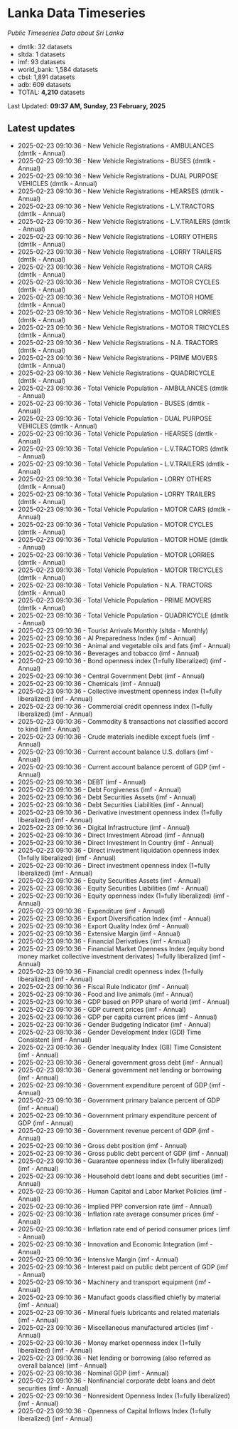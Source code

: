 # Lanka Data Timeseries
*Public Timeseries Data about Sri Lanka*

* dmtlk: 32 datasets
* sltda: 1 datasets
* imf: 93 datasets
* world_bank: 1,584 datasets
* cbsl: 1,891 datasets
* adb: 609 datasets
* TOTAL: **4,210** datasets

Last Updated: **09:37 AM, Sunday, 23 February, 2025**

## Latest updates

* 2025-02-23 09:10:36 - New Vehicle Registrations - AMBULANCES (dmtlk - Annual)
* 2025-02-23 09:10:36 - New Vehicle Registrations - BUSES (dmtlk - Annual)
* 2025-02-23 09:10:36 - New Vehicle Registrations - DUAL PURPOSE VEHICLES (dmtlk - Annual)
* 2025-02-23 09:10:36 - New Vehicle Registrations - HEARSES (dmtlk - Annual)
* 2025-02-23 09:10:36 - New Vehicle Registrations - L.V.TRACTORS (dmtlk - Annual)
* 2025-02-23 09:10:36 - New Vehicle Registrations - L.V.TRAILERS (dmtlk - Annual)
* 2025-02-23 09:10:36 - New Vehicle Registrations - LORRY OTHERS (dmtlk - Annual)
* 2025-02-23 09:10:36 - New Vehicle Registrations - LORRY TRAILERS (dmtlk - Annual)
* 2025-02-23 09:10:36 - New Vehicle Registrations - MOTOR CARS (dmtlk - Annual)
* 2025-02-23 09:10:36 - New Vehicle Registrations - MOTOR CYCLES (dmtlk - Annual)
* 2025-02-23 09:10:36 - New Vehicle Registrations - MOTOR HOME (dmtlk - Annual)
* 2025-02-23 09:10:36 - New Vehicle Registrations - MOTOR LORRIES (dmtlk - Annual)
* 2025-02-23 09:10:36 - New Vehicle Registrations - MOTOR TRICYCLES (dmtlk - Annual)
* 2025-02-23 09:10:36 - New Vehicle Registrations - N.A. TRACTORS (dmtlk - Annual)
* 2025-02-23 09:10:36 - New Vehicle Registrations - PRIME MOVERS (dmtlk - Annual)
* 2025-02-23 09:10:36 - New Vehicle Registrations - QUADRICYCLE (dmtlk - Annual)
* 2025-02-23 09:10:36 - Total Vehicle Population - AMBULANCES (dmtlk - Annual)
* 2025-02-23 09:10:36 - Total Vehicle Population - BUSES (dmtlk - Annual)
* 2025-02-23 09:10:36 - Total Vehicle Population - DUAL PURPOSE VEHICLES (dmtlk - Annual)
* 2025-02-23 09:10:36 - Total Vehicle Population - HEARSES (dmtlk - Annual)
* 2025-02-23 09:10:36 - Total Vehicle Population - L.V.TRACTORS (dmtlk - Annual)
* 2025-02-23 09:10:36 - Total Vehicle Population - L.V.TRAILERS (dmtlk - Annual)
* 2025-02-23 09:10:36 - Total Vehicle Population - LORRY OTHERS (dmtlk - Annual)
* 2025-02-23 09:10:36 - Total Vehicle Population - LORRY TRAILERS (dmtlk - Annual)
* 2025-02-23 09:10:36 - Total Vehicle Population - MOTOR CARS (dmtlk - Annual)
* 2025-02-23 09:10:36 - Total Vehicle Population - MOTOR CYCLES (dmtlk - Annual)
* 2025-02-23 09:10:36 - Total Vehicle Population - MOTOR HOME (dmtlk - Annual)
* 2025-02-23 09:10:36 - Total Vehicle Population - MOTOR LORRIES (dmtlk - Annual)
* 2025-02-23 09:10:36 - Total Vehicle Population - MOTOR TRICYCLES (dmtlk - Annual)
* 2025-02-23 09:10:36 - Total Vehicle Population - N.A. TRACTORS (dmtlk - Annual)
* 2025-02-23 09:10:36 - Total Vehicle Population - PRIME MOVERS (dmtlk - Annual)
* 2025-02-23 09:10:36 - Total Vehicle Population - QUADRICYCLE (dmtlk - Annual)
* 2025-02-23 09:10:36 - Tourist Arrivals Monthly (sltda - Monthly)
* 2025-02-23 09:10:36 - AI Preparedness Index (imf - Annual)
* 2025-02-23 09:10:36 - Animal and vegetable oils and fats (imf - Annual)
* 2025-02-23 09:10:36 - Beverages and tobacco (imf - Annual)
* 2025-02-23 09:10:36 - Bond openness index (1=fully liberalized) (imf - Annual)
* 2025-02-23 09:10:36 - Central Government Debt (imf - Annual)
* 2025-02-23 09:10:36 - Chemicals (imf - Annual)
* 2025-02-23 09:10:36 - Collective investment openness index (1=fully liberalized) (imf - Annual)
* 2025-02-23 09:10:36 - Commercial credit openness index (1=fully liberalized) (imf - Annual)
* 2025-02-23 09:10:36 - Commodity & transactions not classified accord to kind (imf - Annual)
* 2025-02-23 09:10:36 - Crude materials inedible except fuels (imf - Annual)
* 2025-02-23 09:10:36 - Current account balance U.S. dollars (imf - Annual)
* 2025-02-23 09:10:36 - Current account balance percent of GDP (imf - Annual)
* 2025-02-23 09:10:36 - DEBT (imf - Annual)
* 2025-02-23 09:10:36 - Debt Forgiveness (imf - Annual)
* 2025-02-23 09:10:36 - Debt Securities Assets (imf - Annual)
* 2025-02-23 09:10:36 - Debt Securities Liabilities (imf - Annual)
* 2025-02-23 09:10:36 - Derivative investment openness index (1=fully liberalized) (imf - Annual)
* 2025-02-23 09:10:36 - Digital Infrastructure (imf - Annual)
* 2025-02-23 09:10:36 - Direct Investment Abroad (imf - Annual)
* 2025-02-23 09:10:36 - Direct Investment In Country (imf - Annual)
* 2025-02-23 09:10:36 - Direct investment liquidation openness index (1=fully liberalized) (imf - Annual)
* 2025-02-23 09:10:36 - Direct investment openness index (1=fully liberalized) (imf - Annual)
* 2025-02-23 09:10:36 - Equity Securities Assets (imf - Annual)
* 2025-02-23 09:10:36 - Equity Securities Liabilities (imf - Annual)
* 2025-02-23 09:10:36 - Equity openness index (1=fully liberalized) (imf - Annual)
* 2025-02-23 09:10:36 - Expenditure (imf - Annual)
* 2025-02-23 09:10:36 - Export Diversification Index (imf - Annual)
* 2025-02-23 09:10:36 - Export Quality Index (imf - Annual)
* 2025-02-23 09:10:36 - Extensive Margin (imf - Annual)
* 2025-02-23 09:10:36 - Financial Derivatives (imf - Annual)
* 2025-02-23 09:10:36 - Financial Market Openness Index (equity bond money market collective investment derivates) 1=fully liberalized (imf - Annual)
* 2025-02-23 09:10:36 - Financial credit openness index (1=fully liberalized) (imf - Annual)
* 2025-02-23 09:10:36 - Fiscal Rule Indicator (imf - Annual)
* 2025-02-23 09:10:36 - Food and live animals (imf - Annual)
* 2025-02-23 09:10:36 - GDP based on PPP share of world (imf - Annual)
* 2025-02-23 09:10:36 - GDP current prices (imf - Annual)
* 2025-02-23 09:10:36 - GDP per capita current prices (imf - Annual)
* 2025-02-23 09:10:36 - Gender Budgeting Indicator (imf - Annual)
* 2025-02-23 09:10:36 - Gender Development Index (GDI) Time Consistent (imf - Annual)
* 2025-02-23 09:10:36 - Gender Inequality Index (GII) Time Consistent (imf - Annual)
* 2025-02-23 09:10:36 - General government gross debt (imf - Annual)
* 2025-02-23 09:10:36 - General government net lending or borrowing (imf - Annual)
* 2025-02-23 09:10:36 - Government expenditure percent of GDP (imf - Annual)
* 2025-02-23 09:10:36 - Government primary balance percent of GDP (imf - Annual)
* 2025-02-23 09:10:36 - Government primary expenditure percent of GDP (imf - Annual)
* 2025-02-23 09:10:36 - Government revenue percent of GDP (imf - Annual)
* 2025-02-23 09:10:36 - Gross debt position (imf - Annual)
* 2025-02-23 09:10:36 - Gross public debt percent of GDP (imf - Annual)
* 2025-02-23 09:10:36 - Guarantee openness index (1=fully liberalized) (imf - Annual)
* 2025-02-23 09:10:36 - Household debt loans and debt securities (imf - Annual)
* 2025-02-23 09:10:36 - Human Capital and Labor Market Policies (imf - Annual)
* 2025-02-23 09:10:36 - Implied PPP conversion rate (imf - Annual)
* 2025-02-23 09:10:36 - Inflation rate average consumer prices (imf - Annual)
* 2025-02-23 09:10:36 - Inflation rate end of period consumer prices (imf - Annual)
* 2025-02-23 09:10:36 - Innovation and Economic Integration (imf - Annual)
* 2025-02-23 09:10:36 - Intensive Margin (imf - Annual)
* 2025-02-23 09:10:36 - Interest paid on public debt percent of GDP (imf - Annual)
* 2025-02-23 09:10:36 - Machinery and transport equipment (imf - Annual)
* 2025-02-23 09:10:36 - Manufact goods classified chiefly by material (imf - Annual)
* 2025-02-23 09:10:36 - Mineral fuels lubricants and related materials (imf - Annual)
* 2025-02-23 09:10:36 - Miscellaneous manufactured articles (imf - Annual)
* 2025-02-23 09:10:36 - Money market openness index (1=fully liberalized) (imf - Annual)
* 2025-02-23 09:10:36 - Net lending or borrowing (also referred as overall balance) (imf - Annual)
* 2025-02-23 09:10:36 - Nominal GDP (imf - Annual)
* 2025-02-23 09:10:36 - Nonfinancial corporate debt loans and debt securities (imf - Annual)
* 2025-02-23 09:10:36 - Nonresident Openness Index (1=fully liberalized) (imf - Annual)
* 2025-02-23 09:10:36 - Openness of Capital Inflows Index (1=fully liberalized) (imf - Annual)